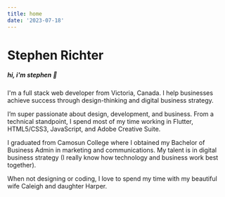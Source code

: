 ```yaml
---
title: home
date: '2023-07-18'
---
```


# Stephen Richter

##### hi, i'm stephen 👋

I'm a full stack web developer from Victoria, Canada. I help businesses achieve success through design-thinking and digital business strategy.

I’m super passionate about design, development, and business. From a technical standpoint, I spend most of my time working in Flutter, HTML5/CSS3, JavaScript, and Adobe Creative Suite.

I graduated from Camosun College where I obtained my Bachelor of Business Admin in marketing and communications. My talent is in digital business strategy (I really know how technology and business work best together).

When not designing or coding, I love to spend my time with my beautiful wife Caleigh and daughter Harper.

